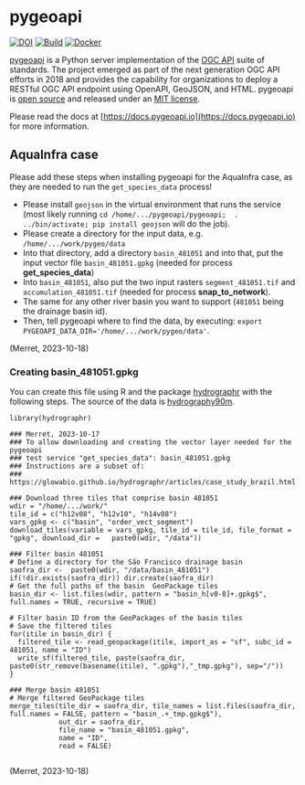 # pygeoapi

[![DOI](https://zenodo.org/badge/121585259.svg)](https://zenodo.org/badge/latestdoi/121585259)
[![Build](https://github.com/geopython/pygeoapi/actions/workflows/main.yml/badge.svg)](https://github.com/geopython/pygeoapi/actions/workflows/main.yml)
[![Docker](https://github.com/geopython/pygeoapi/actions/workflows/containers.yml/badge.svg)](https://github.com/geopython/pygeoapi/actions/workflows/containers.yml)

[pygeoapi](https://pygeoapi.io) is a Python server implementation of the [OGC API](https://ogcapi.ogc.org) suite of standards. The project emerged as part of the next generation OGC API efforts in 2018 and provides the capability for organizations to deploy a RESTful OGC API endpoint using OpenAPI, GeoJSON, and HTML. pygeoapi is [open source](https://opensource.org/) and released under an [MIT license](https://github.com/geopython/pygeoapi/blob/master/LICENSE.md).

Please read the docs at [https://docs.pygeoapi.io](https://docs.pygeoapi.io) for more information.


## AquaInfra case

Please add these steps when installing pygeoapi for the AquaInfra case, as they are needed to run the `get_species_data` process!

* Please install `geojson` in the virtual environment that runs the service (most likely running `cd /home/.../pygeoapi/pygeoapi; 
 . ../bin/activate; pip install geojson` will do the job).
* Please create a directory for the input data, e.g. `/home/.../work/pygeo/data`
* Into that directory, add a directory `basin_481051` and into that, put the input vector file `basin_481051.gpkg` (needed for process **get_species_data**)
* Into `basin_481051`, also put the two input rasters `segment_481051.tif` and `accumulation_481051.tif` (needed for process **snap_to_network**).
* The same for any other river basin you want to support (`481051` being the drainage basin id).
* Then, tell pygeoapi where to find the data, by executing: `export PYGEOAPI_DATA_DIR='/home/.../work/pygeo/data'`.

(Merret, 2023-10-18)



### Creating basin_481051.gpkg

You can create this file using R and the package [hydrographr](https://github.com/glowabio/hydrographr/) with the following steps. The source of the data is [hydrography90m](https://hydrography.org/).

```
library(hydrographr)

### Merret, 2023-10-17
### To allow downloading and creating the vector layer needed for the pygeoapi
### test service "get_species_data": basin_481051.gpkg
### Instructions are a subset of:
### https://glowabio.github.io/hydrographr/articles/case_study_brazil.html

### Download three tiles that comprise basin 481051
wdir = "/home/.../work/"
tile_id = c("h12v08", "h12v10", "h14v08")
vars_gpkg <- c("basin", "order_vect_segment")
download_tiles(variable = vars_gpkg, tile_id = tile_id, file_format = "gpkg", download_dir =   paste0(wdir, "/data"))

### Filter basin 481051
# Define a directory for the São Francisco drainage basin
saofra_dir <-  paste0(wdir, "/data/basin_481051")
if(!dir.exists(saofra_dir)) dir.create(saofra_dir)
# Get the full paths of the basin  GeoPackage tiles
basin_dir <- list.files(wdir, pattern = "basin_h[v0-8]+.gpkg$", full.names = TRUE, recursive = TRUE)

# Filter basin ID from the GeoPackages of the basin tiles
# Save the filtered tiles
for(itile in basin_dir) {
  filtered_tile <- read_geopackage(itile, import_as = "sf", subc_id = 481051, name = "ID")
  write_sf(filtered_tile, paste(saofra_dir, paste0(str_remove(basename(itile), ".gpkg"),"_tmp.gpkg"), sep="/"))
}

### Merge basin 481051
# Merge filtered GeoPackage tiles
merge_tiles(tile_dir = saofra_dir, tile_names = list.files(saofra_dir, full.names = FALSE, pattern = "basin_.+_tmp.gpkg$"),
            out_dir = saofra_dir,
            file_name = "basin_481051.gpkg",
            name = "ID",
            read = FALSE)


```


(Merret, 2023-10-18)

